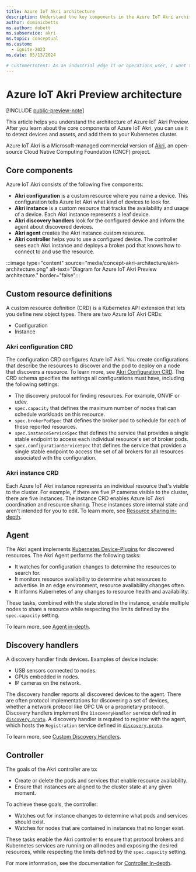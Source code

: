 ```yaml
---
title: Azure IoT Akri architecture
description: Understand the key components in the Azure IoT Akri architecture and how they relate to each other. Includes some information about the CNCF version of Akri
author: dominicbetts
ms.author: dobett
ms.subservice: akri
ms.topic: conceptual
ms.custom:
  - ignite-2023
ms.date: 05/13/2024

# CustomerIntent: As an industrial edge IT or operations user, I want to understand the key components in the Azure IoT Akri architecture so that I understand how it works to enable device and asset discovery for my edge solution.
---
```


# Azure IoT Akri Preview architecture

[!INCLUDE [public-preview-note](../includes/public-preview-note.md)]

This article helps you understand the architecture of Azure IoT Akri Preview. After you learn about the core components of Azure IoT Akri, you can use it to detect devices and assets, and add them to your Kubernetes cluster.

Azure IoT Akri is a Microsoft-managed commercial version of [Akri](https://docs.akri.sh/), an open-source Cloud Native Computing Foundation (CNCF) project.

## Core components

Azure IoT Akri consists of the following five components:

- **Akri configuration** is a custom resource where you name a device. This configuration tells Azure Iot Akri what kind of devices to look for.
- **Akri instance** is a custom resource that tracks the availability and usage of a device. Each Akri instance represents a leaf device.
- **Akri discovery handlers** look for the configured device and inform the agent about discovered devices.
- **Akri agent** creates the Akri instance custom resource.
- **Akri controller** helps you to use a configured device. The controller sees each Akri instance and deploys a broker pod that knows how to connect to and use the resource.

:::image type="content" source="media/concept-akri-architecture/akri-architecture.png" alt-text="Diagram for Azure IoT Akri Preview architecture." border="false":::

## Custom resource definitions

A custom resource definition (CRD) is a Kubernetes API extension that lets you define new object types. There are two Azure IoT Akri CRDs:

- Configuration
- Instance

### Akri configuration CRD

The configuration CRD configures Azure IoT Akri. You create configurations that describe the resources to discover and the pod to deploy on a node that discovers a resource. To learn more, see  [Akri Configuration CRD](https://github.com/project-akri/akri/blob/main/deployment/helm/crds/akri-configuration-crd.yaml). The CRD schema specifies the settings all configurations must have, including the following settings:

- The discovery protocol for finding resources. For example, ONVIF or udev.
- `spec.capacity` that defines the maximum number of nodes that can schedule workloads on this resource.
- `spec.brokerPodSpec` that defines the broker pod to schedule for each of these reported resources.
- `spec.instanceServiceSpec` that defines the service that provides a single stable endpoint to access each individual resource's set of broker pods.
- `spec.configurationServiceSpec` that defines the service that provides a single stable endpoint to access the set of all brokers for all resources associated with the configuration.

### Akri instance CRD

Each Azure IoT Akri instance represents an individual resource that's visible to the cluster. For example, if there are five IP cameras visible to the cluster, there are five instances. The instance CRD enables Azure IoT Akri coordination and resource sharing. These instances store internal state and aren't intended for you to edit. To learn more, see [Resource sharing in-depth](https://docs.akri.sh/architecture/resource-sharing-in-depth).

## Agent

The Akri agent implements [Kubernetes Device-Plugins](https://kubernetes.io/docs/concepts/extend-kubernetes/compute-storage-net/device-plugins/) for discovered resources. The Akri Agent performs the following tasks:

- It watches for configuration changes to determine the resources to search for.
- It monitors resource availability to determine what resources to advertise. In an edge environment, resource availability changes often.
- It informs Kubernetes of any changes to resource health and availability.

These tasks, combined with the state stored in the instance, enable multiple nodes to share a resource while respecting the limits defined by the `spec.capacity` setting.

To learn more, see [Agent in-depth](https://docs.akri.sh/architecture/agent-in-depth).

## Discovery handlers

A discovery handler finds devices. Examples of device include:

- USB sensors connected to nodes.
- GPUs embedded in nodes.
- IP cameras on the network.

The discovery handler reports all discovered devices to the agent. There are often protocol implementations for discovering a set of devices, whether a network protocol like OPC UA or a proprietary protocol. Discovery handlers implement the `DiscoveryHandler` service defined in [`discovery.proto`](https://github.com/project-akri/akri/blob/main/discovery-utils/proto/discovery.proto). A discovery handler is required to register with the agent, which hosts the `Registration` service defined in [`discovery.proto`](https://github.com/project-akri/akri/blob/main/discovery-utils/proto/discovery.proto).

To learn more, see [Custom Discovery Handlers](https://docs.akri.sh/development/handler-development).

## Controller

The goals of the Akri controller are to:

- Create or delete the pods and services that enable resource availability.
- Ensure that instances are aligned to the cluster state at any given moment.

To achieve these goals, the controller:

- Watches out for instance changes to determine what pods and services should exist.
- Watches for nodes that are contained in instances that no longer exist.

These tasks enable the Akri controller to ensure that protocol brokers and Kubernetes services are running on all nodes and exposing the desired resources, while respecting the limits defined by the `spec.capacity` setting.

For more information, see the documentation for [Controller In-depth](https://docs.akri.sh/architecture/controller-in-depth).
